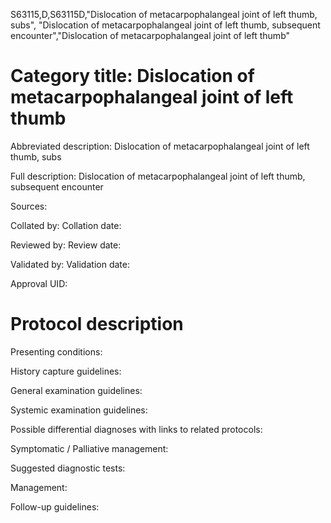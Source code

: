 S63115,D,S63115D,"Dislocation of metacarpophalangeal joint of left thumb, subs", "Dislocation of metacarpophalangeal joint of left thumb, subsequent encounter","Dislocation of metacarpophalangeal joint of left thumb"
# Category title: Dislocation of metacarpophalangeal joint of left thumb

Abbreviated description: Dislocation of metacarpophalangeal joint of left thumb, subs

Full description: Dislocation of metacarpophalangeal joint of left thumb, subsequent encounter

Sources:

Collated by:
Collation date:

Reviewed by:
Review date:

Validated by:
Validation date:

Approval UID:

# Protocol description

Presenting conditions:

History capture guidelines:

General examination guidelines:

Systemic examination guidelines:

Possible differential diagnoses with links to related protocols:

Symptomatic / Palliative management:

Suggested diagnostic tests:

Management:

Follow-up guidelines:
